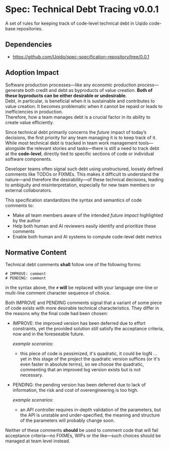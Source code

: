 # Spec: Technical Debt Tracing v0.0.1

A set of rules for keeping track of code-level technical debt in Uqido code-base repositories.

## Dependencies

- https://github.com/Uqido/spec-specification-repository/tree/0.0.1

## Adoption Impact

Software production processes—like any economic production process—generate both credit and debt as byproducts of value creation.
**Both of these byproducts can be either desirable or undesirable**.<br>
Debt, in particular, is beneficial when it is sustainable and contributes to value creation.
It becomes problematic when it cannot be repaid or leads to inefficiencies in production.<br>
Therefore, how a team manages debt is a crucial factor in its ability to create value efficiently.

Since technical debt primarily concerns the *future* impact of today’s decisions, the first priority for any team managing it is to keep track of it.<br>
While most technical debt is tracked in team work management tools—alongside the relevant stories and tasks—there is still a need to track debt at
the **code-level**, directly tied to specific sections of code or individual software components.

Developer teams often signal such debt using unstructured, loosely defined comments like TODOs or FIXMEs. This makes it difficult to understand the nature—and therefore the desirability—of these technical decisions, leading to ambiguity and misinterpretation, especially for new team members or external collaborators.

This specification standardizes the syntax and semantics of code comments to:
- Make all team members aware of the intended *future impact* highlighted by the author
- Help both human and AI reviewers easily identify and prioritize these comments
- Enable both human and AI systems to compute code-level debt metrics

## Normative Content

Technical debt comments **shall** follow one of the following forms:

```
# IMPROVE: comment 
# PENDING: comment
```

in the syntax above, the `#` **will** be replaced with your language one-line or multi-line comment character sequence of choice.

Both IMPROVE and PENDING comments signal that a variant of some piece of code exists with more desirable technical characteristics.
They differ in the reasons why the final code had been chosen:
- IMPROVE: the improved version has been deferred due to effort constraints, yet the provided solution still satisfy the acceptance criteria, now and in the foreseeable future.

  *example scenarios*:
  - this piece of code is pessimized, it's quadratic, it could be logN ... yet in this stage of the project the quadratic version suffices (or it's even faster in absolute terms), so we choose the quadratic, commenting that an improved log version exists but is not necessary.
- PENDING: the pending version has been deferred due to lack of information, the risk and cost of overengineering is too high.

  *example scenarios*:
  - an API controller requires in-depth validation of the parameters, but the API is unstable and under-specified, the meaning and structure of the parameters will probably change soon.

Neither of these comments **should** be used to comment code that will fail acceptance criteria—no FIXMEs, WIPs or the like—such choices should be managed at team level instead.
